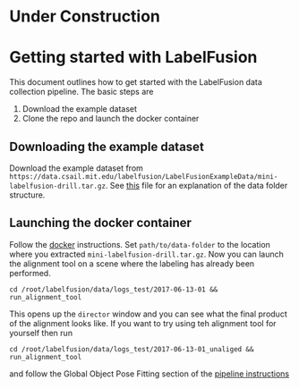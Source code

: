 
# Under Construction


# Getting started with LabelFusion
This document outlines how to get started with the LabelFusion data collection pipeline. The basic steps are

1. Download the example dataset
2. Clone the repo and launch the docker container

## Downloading the example dataset

Download the example dataset from `https://data.csail.mit.edu/labelfusion/LabelFusionExampleData/mini-labelfusion-drill.tar.gz`. See [this](data_folder_structure.md) file for an explanation of the data folder structure.

## Launching the docker container
Follow the [docker](docker_installation.md) instructions. Set `path/to/data-folder` to the location where you extracted `mini-labelfusion-drill.tar.gz`. Now you can launch the alignment tool on a scene where the labeling has already been performed.
  ```
  cd /root/labelfusion/data/logs_test/2017-06-13-01 && run_alignment_tool
  ```
This opens up the `director` window and you can see what the final product of the alignment looks like. If you want to try using teh alignment tool for yourself then run


```
cd /root/labelfusion/data/logs_test/2017-06-13-01_unaliged && run_alignment_tool
```

and follow the Global Object Pose Fitting section of the [pipeline instructions](pipeline.rst)
